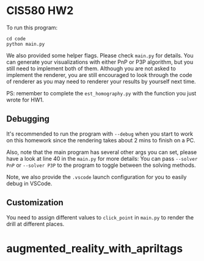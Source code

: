 # CIS580 HW2 

To run this program:

```
cd code
python main.py
```

We also provided some helper flags. Please check `main.py` for details. You can generate your visualizations with either PnP or P3P algorithm, but you still need to implement both of them. Although you are not asked to implement the renderer, you are still encouraged to look through the code of renderer as you may need to renderer your results by yourself next time. 

PS: remember to complete the `est_homography.py` with the function you just wrote for HW1.

## Debugging

It's recommended to run the program with `--debug` when you start to work on this homework since the rendering takes about 2 mins to finish on a PC. 

Also, note that the main program has several other args you can set, please have a look at line 40 in the `main.py` for more details: You can pass `--solver PnP` or `--solver P3P` to the program to toggle between the solving methods.

Note, we also provide the `.vscode` launch configuration for you to easily debug in VSCode.

## Customization

You need to assign different values to  `click_point` in `main.py` to render the drill at different places. 



# augmented_reality_with_apriltags
